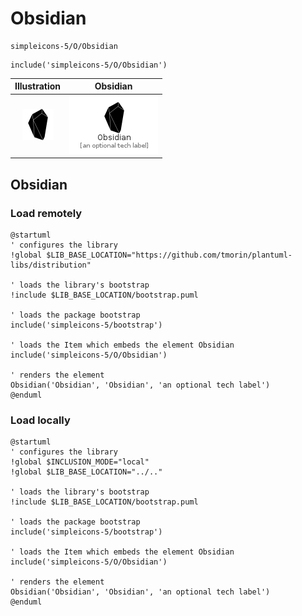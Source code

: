 # Obsidian


```text
simpleicons-5/O/Obsidian
```

```text
include('simpleicons-5/O/Obsidian')
```



| Illustration | Obsidian |
| :---: | :---: |
| ![illustration for Illustration](../../simpleicons-5/O/Obsidian.png) | ![illustration for Obsidian](../../simpleicons-5/O/Obsidian.Local.png) |




## Obsidian

### Load remotely
```plantuml
@startuml
' configures the library
!global $LIB_BASE_LOCATION="https://github.com/tmorin/plantuml-libs/distribution"

' loads the library's bootstrap
!include $LIB_BASE_LOCATION/bootstrap.puml

' loads the package bootstrap
include('simpleicons-5/bootstrap')

' loads the Item which embeds the element Obsidian
include('simpleicons-5/O/Obsidian')

' renders the element
Obsidian('Obsidian', 'Obsidian', 'an optional tech label')
@enduml
```

### Load locally
```plantuml
@startuml
' configures the library
!global $INCLUSION_MODE="local"
!global $LIB_BASE_LOCATION="../.."

' loads the library's bootstrap
!include $LIB_BASE_LOCATION/bootstrap.puml

' loads the package bootstrap
include('simpleicons-5/bootstrap')

' loads the Item which embeds the element Obsidian
include('simpleicons-5/O/Obsidian')

' renders the element
Obsidian('Obsidian', 'Obsidian', 'an optional tech label')
@enduml
```

